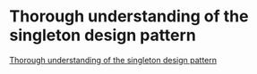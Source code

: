 # Thorough understanding of the singleton design pattern
[Thorough understanding of the singleton design pattern](https://aiwithcloud.com/2022/09/16/thorough_understanding_of_the_singleton_design_pattern/)